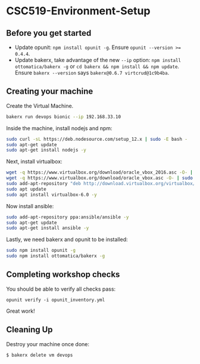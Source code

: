 # CSC519-Environment-Setup

## Before you get started

* Update opunit: `npm install opunit -g`. Ensure `opunit --version >= 0.4.4`.
* Update bakerx, take advantage of the new `--ip` option: `npm install ottomatica/bakerx -g` or `cd bakerx && npm install && npm update`. Ensure `bakerx --version` says `bakerx@0.6.7 virtcrud@1c9b4ba`.

## Creating your machine

Create the Virtual Machine.

```bash
bakerx run devops bionic --ip 192.168.33.10
```

Inside the machine, install nodejs and npm:

```bash
sudo curl -sL https://deb.nodesource.com/setup_12.x | sudo -E bash -
sudo apt-get update
sudo apt-get install nodejs -y
```

Next, install virtualbox:

```bash
wget -q https://www.virtualbox.org/download/oracle_vbox_2016.asc -O- | sudo apt-key add -
wget -q https://www.virtualbox.org/download/oracle_vbox.asc -O- | sudo apt-key add -
sudo add-apt-repository "deb http://download.virtualbox.org/virtualbox/debian bionic contrib"
sudo apt update
sudo apt install virtualbox-6.0 -y
```

Now install ansible:

```bash
sudo add-apt-repository ppa:ansible/ansible -y
sudo apt-get update
sudo apt-get install ansible -y
```

Lastly, we need bakerx and opunit to be installed:

```bash
sudo npm install opunit -g
sudo npm install ottomatica/bakerx -g
```

## Completing workshop checks

You should be able to verify all checks pass:

    opunit verify -i opunit_inventory.yml

Great work!

## Cleaning Up
Destroy your machine once done:

```bash
$ bakerx delete vm devops
```